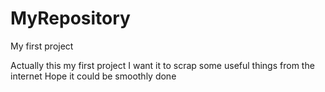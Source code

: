 # MyRepository
My first project


Actually this my first project
I want it to scrap some useful things from the internet
Hope it could be smoothly done
